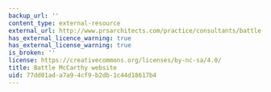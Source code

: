 ```yaml
---
backup_url: ''
content_type: external-resource
external_url: http://www.prsarchitects.com/practice/consultants/battle-mccarthy
has_external_licence_warning: true
has_external_license_warning: true
is_broken: ''
license: https://creativecommons.org/licenses/by-nc-sa/4.0/
title: Battle McCarthy website
uid: 77dd01ad-a7a9-4cf9-b2db-1c44d18617b4
---
```

